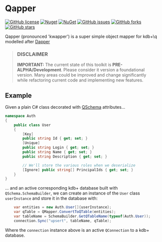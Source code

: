 # Qapper
[![GitHub license](https://img.shields.io/badge/license-LGPL%20v3-blue.svg)](https://github.com/machonky/qapper/blob/master/LICENSE)
[![Nuget](https://img.shields.io/nuget/v/Qapper.svg)](https://www.nuget.org/packages/qapper)
[![NuGet](https://img.shields.io/nuget/dt/Qapper.svg)](https://www.nuget.org/packages/qapper)
[![GitHub issues](https://img.shields.io/github/issues/machonky/Qapper.svg)](https://github.com/machonky/Qapper/issues)
[![GitHub forks](https://img.shields.io/github/forks/machonky/Qapper.svg?style=social&label=Fork)](https://github.com/machonky/Qapper/network)
[![GitHub stars](https://img.shields.io/github/stars/machonky/Qapper.svg?style=social&label=Star)](https://github.com/machonky/Qapper/stargazers)

Qapper (pronounced 'kwapper') is a super simple object mapper for kdb+\q modelled after [Dapper](https://github.com/StackExchange/Dapper)

> ### DISCLAIMER
> **IMPORTANT:** The current state of this toolkit is **PRE-ALPHA/Development**. Please consider it version a foundational version. Many areas could be improved and change significantly while refactoring current code and implementing new features. 

## Example

Given a plain C# class decorated with [QSchema](https://github.com/dotnetq/QSchema) attributes... 

```cs
namespace Auth
{
    public class User
    {
        [Key]
        public string Id { get; set; }
        [Unique]
        public string Login { get; set; }
        public string Name { get; set; }
        public string Description { get; set; }

        // We'll store the various roles when we deserialize
        [Ignore] public string[] PrincipalIds { get; set; }
    }
}    
```

... and an active corresponding kdb+ database built with ```QSchema.SchemaBuilder```, we can create an instance of the ```User``` class ```userInstance``` and store it in the database with:

```cs
    var entities = new Auth.User[]{userInstance};
    var qTable = QMapper.ConvertToQTable(entities);
    var tableName = SchemaBuilder.GetQTableName(typeof(Auth.User));
    connection.Sync("upsert", tableName, qTable);
```

Where the ```connection``` instance above is an active ```QConnection``` to a kdb+ database.
